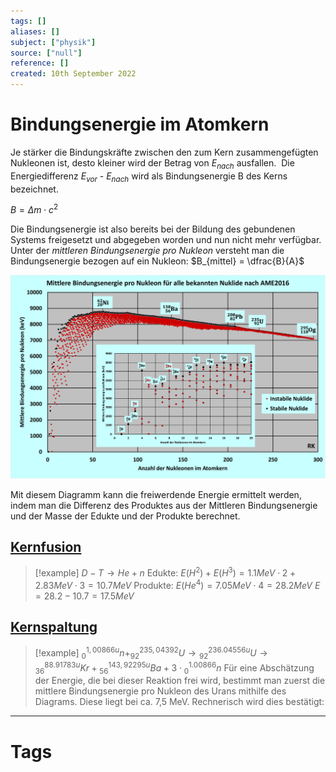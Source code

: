 ```yaml
---
tags: []
aliases: []
subject: ["physik"]
source: ["null"]
reference: []
created: 10th September 2022
---
```

# Bindungsenergie im Atomkern
Je stärker die Bindungskräfte zwischen den zum Kern zusammengefügten Nukleonen ist, desto kleiner wird der Betrag von $E_{nach}$ ausfallen. 
Die Energiedifferenz $E_{vor}$ - $E_{nach}$ wird als Bindungsenergie B des Kerns bezeichnet. 

$B=\Delta m\cdot c^{2}$

Die Bindungsenergie ist also bereits bei der Bildung des gebundenen Systems freigesetzt und abgegeben worden und nun nicht mehr verfügbar. 
Unter der *mittleren Bindungsenergie pro Nukleon* versteht man die Bindungsenergie bezogen auf ein Nukleon: $B_{mittel} = \dfrac{B}{A}$

![../assets/MittlereBindungsenergie3.png](../assets/MittlereBindungsenergie3.png)

Mit diesem Diagramm kann die freiwerdende Energie ermittelt werden, indem man die Differenz des Produktes aus der Mittleren Bindungsenergie und der Masse der Edukte und der Produkte berechnet.

## [Kernfusion](Kernfusion.md)

>[!example] $D-T\longrightarrow He + n$
> Edukte: $E(H^{2}) + E(H^{3}) = 1.1MeV\cdot 2 + 2.83MeV\cdot 3 = 10.7MeV$
> Produkte: $E(He^{4}) = 7.05MeV\cdot 4 = 28.2MeV$
> $E = 28.2-10.7 = 17.5MeV$

## [Kernspaltung](Kernspaltung.md)

> [!example] ${}^{1,00866u}_{0}n+^{235,04392}_{92}U\longrightarrow {}^{236.04556u}_{92}U\longrightarrow {}^{88.91783u}_{36}Kr + {}^{143,92295u}_{56}Ba + 3\cdot {}^{1.00866}_{0}n$
> Für eine Abschätzung der Energie, die bei dieser Reaktion frei wird, bestimmt man zuerst die mittlere Bindungsenergie pro Nukleon des Urans mithilfe des Diagrams. Diese liegt bei ca. 7,5 MeV. Rechnerisch wird dies bestätigt:

---
# Tags

